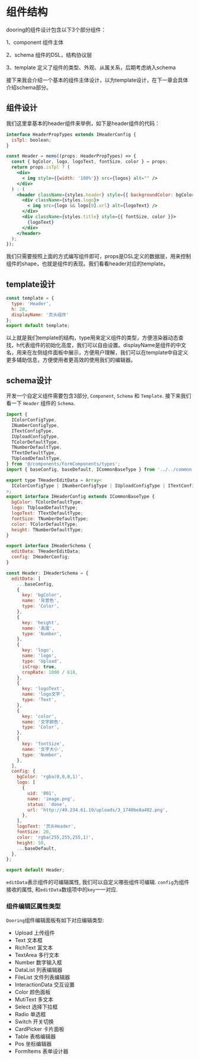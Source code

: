 <!--
 * @Date: 2021-01-17 12:25:33
 * @LastEditors: chentianshang
 * @LastEditTime: 2021-01-17 19:42:42
 * @FilePath: /github-h5-Dooring/doc/zh/guide/componentDev/componentStructure.md
-->
# 组件结构

dooring的组件设计包含以下3个部分组件：

  1、component 组件主体

  2、schema 组件的DSL，结构协议层

  3、template 定义了组件的类型、外观、从属关系，后期考虑纳入schema

接下来我会介绍一个基本的组件主体设计，以为template设计，在下一章会具体介绍schema部分。


## 组件设计

我们这里拿基本的header组件来举例，如下是header组件的代码：

```jsx
interface HeaderPropTypes extends IHeaderConfig {
  isTpl: boolean;
}

const Header = memo((props: HeaderPropTypes) => {
  const { bgColor, logo, logoText, fontSize, color } = props;
  return props.isTpl ? (
    <div>
      < img style={{width: '100%'}} src={logos} alt="" />
    </div>
  ) : (
    <header className={styles.header} style={{ backgroundColor: bgColor }}>
      <div className={styles.logo}>
        < img src={logo && logo[0].url} alt={logoText} />
      </div>
      <div className={styles.title} style={{ fontSize, color }}>
        {logoText}
      </div>
    </header>
  );
});
```

我们只需要按照上面的方式编写组件即可，props是DSL定义的数据层，用来控制组件的shape，也就是组件的表现。我们看看header对应的template。

## template设计

```js
const template = {
  type: 'Header',
  h: 28,
  displayName: '页头组件'
};
export default template;
```

以上就是我们template的结构，type用来定义组件的类型，方便渲染器动态查找，h代表组件的初始化高度，我们可以自由设置。displayName是组件的中文名，用来在左侧组件面板中展示，方便用户理解，我们可以在template中自定义更多辅助信息，方便使用者更高效的使用我们的编辑器。


## schema设计

开发一个自定义组件需要包含3部分, `Component`, `Schema` 和 `Template`.  接下来我们看一下 `Header` 组件的 `Schema`.

``` js
import {
  IColorConfigType,
  INumberConfigType,
  ITextConfigType,
  IUploadConfigType,
  TColorDefaultType,
  TNumberDefaultType,
  TTextDefaultType,
  TUploadDefaultType,
} from '@/components/FormComponents/types';
import { baseConfig, baseDefault, ICommonBaseType } from '../../common';

export type THeaderEditData = Array<
  IColorConfigType | INumberConfigType | IUploadConfigType | ITextConfigType
>;
export interface IHeaderConfig extends ICommonBaseType {
  bgColor: TColorDefaultType;
  logo: TUploadDefaultType;
  logoText: TTextDefaultType;
  fontSize: TNumberDefaultType;
  color: TColorDefaultType;
  height: TNumberDefaultType;
}

export interface IHeaderSchema {
  editData: THeaderEditData;
  config: IHeaderConfig;
}

const Header: IHeaderSchema = {
  editData: [
    ...baseConfig,
    {
      key: 'bgColor',
      name: '背景色',
      type: 'Color',
    },
    {
      key: 'height',
      name: '高度',
      type: 'Number',
    },
    {
      key: 'logo',
      name: 'logo',
      type: 'Upload',
      isCrop: true,
      cropRate: 1000 / 618,
    },
    {
      key: 'logoText',
      name: 'logo文字',
      type: 'Text',
    },
    {
      key: 'color',
      name: '文字颜色',
      type: 'Color',
    },
    {
      key: 'fontSize',
      name: '文字大小',
      type: 'Number',
    },
  ],
  config: {
    bgColor: 'rgba(0,0,0,1)',
    logo: [
      {
        uid: '001',
        name: 'image.png',
        status: 'done',
        url: 'http://49.234.61.19/uploads/3_1740be8a482.png',
      },
    ],
    logoText: '页头Header',
    fontSize: 20,
    color: 'rgba(255,255,255,1)',
    height: 50,
    ...baseDefault,
  },
};

export default Header;
```

`editData`表示组件的可编辑属性, 我们可以自定义哪些组件可编辑. `config`为组件接收的属性, 和`editData`数组项中的`key`一一对应.


### 组件编辑区属性类型

`Dooring`组件编辑面板有如下对应编辑类型:

- Upload  上传组件
- Text 文本框
- RichText 富文本
- TextArea 多行文本
- Number 数字输入框
- DataList 列表编辑器
- FileList 文件列表编辑器
- InteractionData 交互设置
- Color 颜色面板
- MutiText 多文本
- Select 选择下拉框
- Radio 单选框
- Switch 开关切换
- CardPicker 卡片面板
- Table 表格编辑器
- Pos 坐标编辑器
- FormItems 表单设计器

